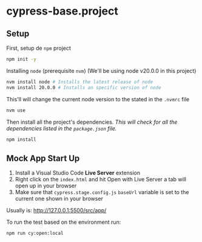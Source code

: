 # cypress-base.project

## Setup

First, setup de `npm` project

```bash
npm init -y
```

Installing `node` (prerequisite `nvm`)
(We'll be using node v20.0.0 in this project)

```bash
nvm install node # Installs the latest release of node
nvm install 20.0.0 # Installs an specific version of node
```

This'll will change the current node version to the stated in the `.nvmrc` file

```bash
nvm use
```

Then install all the project's dependencies.
_This will check for all the dependencies listed in the `package.json` file._

```bash
npm install
```

## Mock App Start Up

1. Install a Visual Studio Code **Live Server** extension
2. Right click on the `index.html` and hit Open with Live Server a tab will open up in your browser
3. Make sure that `cypress.stage.config.js` `baseUrl` variable is set to the current one shown in your browser

Usually is: http://127.0.0.1:5500/src/app/

To run the test based on the environment run:

```bash
npm run cy:open:local
```

```bash

```

```bash

```

```bash

```
